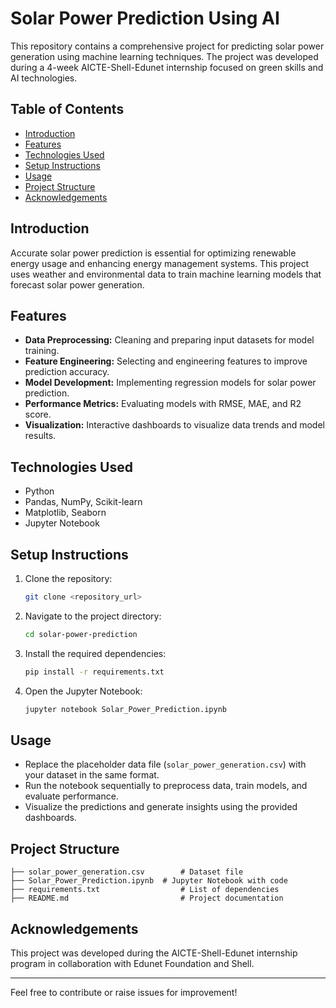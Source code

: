 
# Solar Power Prediction Using AI

This repository contains a comprehensive project for predicting solar power generation using machine learning techniques. 
The project was developed during a 4-week AICTE-Shell-Edunet internship focused on green skills and AI technologies.

## Table of Contents
- [Introduction](#introduction)
- [Features](#features)
- [Technologies Used](#technologies-used)
- [Setup Instructions](#setup-instructions)
- [Usage](#usage)
- [Project Structure](#project-structure)
- [Acknowledgements](#acknowledgements)

## Introduction
Accurate solar power prediction is essential for optimizing renewable energy usage and enhancing energy management systems. 
This project uses weather and environmental data to train machine learning models that forecast solar power generation. 

## Features
- **Data Preprocessing:** Cleaning and preparing input datasets for model training.
- **Feature Engineering:** Selecting and engineering features to improve prediction accuracy.
- **Model Development:** Implementing regression models for solar power prediction.
- **Performance Metrics:** Evaluating models with RMSE, MAE, and R2 score.
- **Visualization:** Interactive dashboards to visualize data trends and model results.

## Technologies Used
- Python
- Pandas, NumPy, Scikit-learn
- Matplotlib, Seaborn
- Jupyter Notebook

## Setup Instructions
1. Clone the repository:
   ```bash
   git clone <repository_url>
   ```
2. Navigate to the project directory:
   ```bash
   cd solar-power-prediction
   ```
3. Install the required dependencies:
   ```bash
   pip install -r requirements.txt
   ```
4. Open the Jupyter Notebook:
   ```bash
   jupyter notebook Solar_Power_Prediction.ipynb
   ```

## Usage
- Replace the placeholder data file (`solar_power_generation.csv`) with your dataset in the same format.
- Run the notebook sequentially to preprocess data, train models, and evaluate performance.
- Visualize the predictions and generate insights using the provided dashboards.

## Project Structure
```
├── solar_power_generation.csv        # Dataset file
├── Solar_Power_Prediction.ipynb  # Jupyter Notebook with code
├── requirements.txt                  # List of dependencies
├── README.md                         # Project documentation
```

## Acknowledgements
This project was developed during the AICTE-Shell-Edunet internship program in collaboration with Edunet Foundation and Shell.

---
Feel free to contribute or raise issues for improvement!
